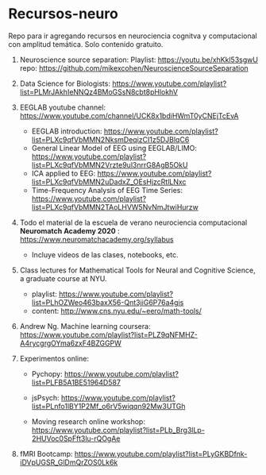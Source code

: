 # Recursos-neuro
Repo para ir agregando recursos en neurociencia cognitva y computacional con amplitud temática.
Solo contenido gratuito.


1. Neuroscience source separation: 
Playlist: https://youtu.be/xhKkl53sgwU
repo: https://github.com/mikexcohen/NeuroscienceSourceSeparation

2. Data Science for Biologists: https://www.youtube.com/playlist?list=PLMrJAkhIeNNQz4BMoGSsN8cbt8pHlokhV

3. EEGLAB youtube channel: https://www.youtube.com/channel/UCK8x1bdiHWmT0yCNEjTcEvA
    * EEGLAB introduction: https://www.youtube.com/playlist?list=PLXc9qfVbMMN2NksmDeqizCI1z5DJBlqC6
    * General Linear Model of EEG using EEGLAB/LIMO: https://www.youtube.com/playlist?list=PLXc9qfVbMMN2Vrzte9ul3nrrG8AgB5OkU
    * ICA applied to EEG: https://www.youtube.com/playlist?list=PLXc9qfVbMMN2uDadxZ_OEsHjzcRtlLNxc
    * Time-Frequency Analysis of EEG Time Series: https://www.youtube.com/playlist?list=PLXc9qfVbMMN2TAoLHVW5NvNmJtwiHurzw
    
4. Todo el material de la escuela de verano neurociencia computacional **Neuromatch Academy 2020** : https://www.neuromatchacademy.org/syllabus
    * Incluye videos de las clases, notebooks, etc.
    
5. Class lectures for Mathematical Tools for Neural and Cognitive Science, a graduate course at NYU.  
    * playlist: https://www.youtube.com/playlist?list=PLhOZWeo463baxX56-Qnt3jiG6P76a4gis
    * content: http://www.cns.nyu.edu/~eero/math-tools/
    
6. Andrew Ng. Machine learning coursera: https://www.youtube.com/playlist?list=PLZ9qNFMHZ-A4rycgrgOYma6zxF4BZGGPW

7. Experimentos online:

    * Pychopy: https://www.youtube.com/playlist?list=PLFB5A1BE51964D587

    * jsPsych: https://www.youtube.com/playlist?list=PLnfo1lBY1P2Mf_o6rV5wiqqn92Mw3UTGh 
 
    * Moving research online workshop: https://www.youtube.com/playlist?list=PLb_Brg3lLp-2HUVoc0SpFft3lu-rQOgAe

8. fMRI Bootcamp: https://www.youtube.com/playlist?list=PLyGKBDfnk-iDVpUGSR_GlDmQrZOS0Lk6k
